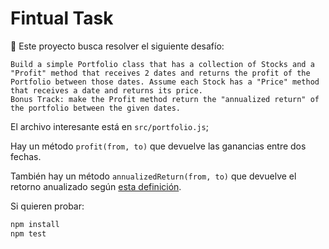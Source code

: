 # Fintual Task 

👋 Este proyecto busca resolver el siguiente desafío:

    Build a simple Portfolio class that has a collection of Stocks and a "Profit" method that receives 2 dates and returns the profit of the Portfolio between those dates. Assume each Stock has a "Price" method that receives a date and returns its price.
    Bonus Track: make the Profit method return the "annualized return" of the portfolio between the given dates.

El archivo interesante está en `src/portfolio.js`;

Hay un método `profit(from, to)` que devuelve las ganancias entre dos fechas.

También hay un método `annualizedReturn(from, to)` que devuelve el retorno anualizado según [esta definición](https://www.investopedia.com/terms/a/annualized-total-return.asp). 


Si quieren probar: 
```bash
npm install
npm test
```
